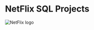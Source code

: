 # NetFlix SQL Projects

![NetFlix logo]([‪C:\Users\DEEPAK\Downloads\Netflix_logo.jpeg](https://github.com/Deepak-Byte/SQL_Projects/blob/main/Netflix_logo.jpeg))

